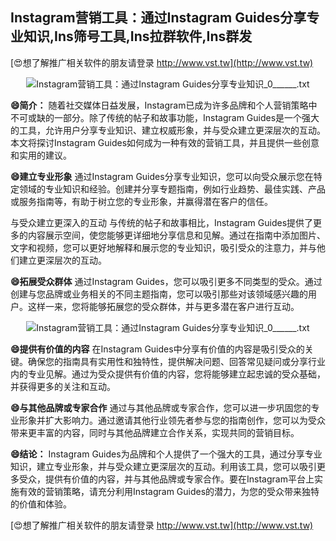 ## **Instagram营销工具：通过Instagram Guides分享专业知识,Ins筛号工具,Ins拉群软件,Ins群发**

[😍想了解推广相关软件的朋友请登录 http://www.vst.tw](http://www.vst.tw)

 <center><img src="https://vst.tw/MP4/tuiguang/png/4.png" alt="Instagram营销工具：通过Instagram Guides分享专业知识_0______.txt"></center>

**😄简介：**
随着社交媒体日益发展，Instagram已成为许多品牌和个人营销策略中不可或缺的一部分。除了传统的帖子和故事功能，Instagram Guides是一个强大的工具，允许用户分享专业知识、建立权威形象，并与受众建立更深层次的互动。本文将探讨Instagram Guides如何成为一种有效的营销工具，并且提供一些创意和实用的建议。

**😄建立专业形象**
通过Instagram Guides分享专业知识，您可以向受众展示您在特定领域的专业知识和经验。创建并分享专题指南，例如行业趋势、最佳实践、产品或服务指南等，有助于树立您的专业形象，并赢得潜在客户的信任。

与受众建立更深入的互动
与传统的帖子和故事相比，Instagram Guides提供了更多的内容展示空间，使您能够更详细地分享信息和见解。通过在指南中添加图片、文字和视频，您可以更好地解释和展示您的专业知识，吸引受众的注意力，并与他们建立更深层次的互动。

**😄拓展受众群体**
通过Instagram Guides，您可以吸引更多不同类型的受众。通过创建与您品牌或业务相关的不同主题指南，您可以吸引那些对该领域感兴趣的用户。这样一来，您将能够拓展您的受众群体，并与更多潜在客户进行互动。

 <center><img src="https://vst.tw/MP4/tuiguang/png/3.png" alt="Instagram营销工具：通过Instagram Guides分享专业知识_0______.txt"></center>

**😄提供有价值的内容**
在Instagram Guides中分享有价值的内容是吸引受众的关键。确保您的指南具有实用性和独特性，提供解决问题、回答常见疑问或分享行业内的专业见解。通过为受众提供有价值的内容，您将能够建立起忠诚的受众基础，并获得更多的关注和互动。

**😄与其他品牌或专家合作**
通过与其他品牌或专家合作，您可以进一步巩固您的专业形象并扩大影响力。通过邀请其他行业领先者参与您的指南创作，您可以为受众带来更丰富的内容，同时与其他品牌建立合作关系，实现共同的营销目标。

**😄结论：**
Instagram Guides为品牌和个人提供了一个强大的工具，通过分享专业知识，建立专业形象，并与受众建立更深层次的互动。利用该工具，您可以吸引更多受众，提供有价值的内容，并与其他品牌或专家合作。要在Instagram平台上实施有效的营销策略，请充分利用Instagram Guides的潜力，为您的受众带来独特的价值和体验。

[😍想了解推广相关软件的朋友请登录 http://www.vst.tw](http://www.vst.tw)



